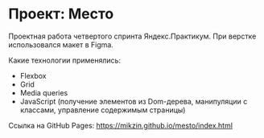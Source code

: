 # Проект: Место

Проектная работа четвертого спринта Яндекс.Практикум.
При верстке использовался макет в Figma.

Какие технологии применялись:

- Flexbox
- Grid
- Media queries
- JavaScript (получение элементов из Dom-дерева, манипуляции с классами, управление содержимым страницы)

Ссылка на GitHub Pages:
https://mikzin.github.io/mesto/index.html
